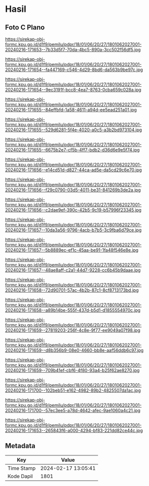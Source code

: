 # Hasil

## Foto C Plano

https://sirekap-obj-formc.kpu.go.id/d1f9/pemilu/pdpr/18/01/06/20/27/1801062027001-20240216-171653--7b33d5f7-70da-4bc5-890a-3cc502f56df5.jpg

https://sirekap-obj-formc.kpu.go.id/d1f9/pemilu/pdpr/18/01/06/20/27/1801062027001-20240216-171654--fa447169-c546-4d29-8bd6-da563b9be97c.jpg

https://sirekap-obj-formc.kpu.go.id/d1f9/pemilu/pdpr/18/01/06/20/27/1801062027001-20240216-171654--9ec3191f-bcc8-4ea7-8763-0cba659c028a.jpg

https://sirekap-obj-formc.kpu.go.id/d1f9/pemilu/pdpr/18/01/06/20/27/1801062027001-20240216-171655--84effbfd-1a58-4611-a94d-ee5ead251a01.jpg

https://sirekap-obj-formc.kpu.go.id/d1f9/pemilu/pdpr/18/01/06/20/27/1801062027001-20240216-171655--529d6281-5f4e-4020-a0c5-a3b2bd973104.jpg

https://sirekap-obj-formc.kpu.go.id/d1f9/pemilu/pdpr/18/01/06/20/27/1801062027001-20240216-171655--6675b2e7-cf5b-4ff7-bdb2-d36d6e9e5f74.jpg

https://sirekap-obj-formc.kpu.go.id/d1f9/pemilu/pdpr/18/01/06/20/27/1801062027001-20240216-171656--e14cd51d-d827-44ca-ad5e-da5cd29c6e70.jpg

https://sirekap-obj-formc.kpu.go.id/d1f9/pemilu/pdpr/18/01/06/20/27/1801062027001-20240216-171656--f29c0790-03d5-4011-be31-841269b3de2a.jpg

https://sirekap-obj-formc.kpu.go.id/d1f9/pemilu/pdpr/18/01/06/20/27/1801062027001-20240216-171656--c2dae9ef-390c-42b5-9c19-b57996f23345.jpg

https://sirekap-obj-formc.kpu.go.id/d1f9/pemilu/pdpr/18/01/06/20/27/1801062027001-20240216-171657--10da3a56-9796-4acb-b7b5-3c9fba6d79ce.jpg

https://sirekap-obj-formc.kpu.go.id/d1f9/pemilu/pdpr/18/01/06/20/27/1801062027001-20240216-171657--5b8889ec-ef1c-45aa-be91-1fa48f546e8e.jpg

https://sirekap-obj-formc.kpu.go.id/d1f9/pemilu/pdpr/18/01/06/20/27/1801062027001-20240216-171657--48ae8aff-c2a1-44d7-9228-cc6b45b9daae.jpg

https://sirekap-obj-formc.kpu.go.id/d1f9/pemilu/pdpr/18/01/06/20/27/1801062027001-20240216-171658--72d90701-57ac-4b2b-87c1-8cf8713173bd.jpg

https://sirekap-obj-formc.kpu.go.id/d1f9/pemilu/pdpr/18/01/06/20/27/1801062027001-20240216-171658--a89b14be-555f-437d-b5d1-d1855554970c.jpg

https://sirekap-obj-formc.kpu.go.id/d1f9/pemilu/pdpr/18/01/06/20/27/1801062027001-20240216-171659--27819203-256f-4c8e-9f77-ee9049a07f98.jpg

https://sirekap-obj-formc.kpu.go.id/d1f9/pemilu/pdpr/18/01/06/20/27/1801062027001-20240216-171659--d8b356b9-08e0-4660-bb8e-aaf56ddb6c97.jpg

https://sirekap-obj-formc.kpu.go.id/d1f9/pemilu/pdpr/18/01/06/20/27/1801062027001-20240216-171659--709b41ef-cbf6-4f80-93a4-b25f62ae8270.jpg

https://sirekap-obj-formc.kpu.go.id/d1f9/pemilu/pdpr/18/01/06/20/27/1801062027001-20240216-171700--102beb51-e162-4982-89b2-4825507da1ac.jpg

https://sirekap-obj-formc.kpu.go.id/d1f9/pemilu/pdpr/18/01/06/20/27/1801062027001-20240216-171700--57ec3ee5-a78d-4642-afec-9ae1060a4c21.jpg

https://sirekap-obj-formc.kpu.go.id/d1f9/pemilu/pdpr/18/01/06/20/27/1801062027001-20240216-171653--265843f6-a000-4294-bf83-221dd82ce44c.jpg


## Metadata

| Key        | Value               |
| ---------- | ------------------- |
| Time Stamp | 2024-02-17 13:05:41 |
| Kode Dapil | 1801                |



